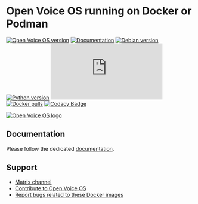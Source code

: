 # Open Voice OS running on Docker or Podman

[![Open Voice OS version](https://img.shields.io/badge/OpenVoiceOS-0.1.0-blue)](https://openvoiceos.com/)
[![Documentation](https://img.shields.io/badge/Documentation-0.1.0-purple)](https://openvoiceos.github.io/ovos-docker/)
[![Debian version](https://img.shields.io/badge/Debian-Trixie-yellow)](https://www.debian.org)
[![Python version](https://img.shields.io/badge/Python-3.12-orange)](https://python.org)
[![Chat](https://img.shields.io/matrix/openvoiceos:matrix.org)](https://matrix.to/#/#OpenVoiceOS:matrix.org)
[![Docker pulls](https://img.shields.io/docker/pulls/smartgic/ovos-core)](https://hub.docker.com/r/smartgic/ovos-core)
[![Codacy Badge](https://app.codacy.com/project/badge/Grade/ebeee74fb69f43b0b255416208f884de)](https://app.codacy.com/gh/OpenVoiceOS/ovos-docker/dashboard?utm_source=gh\&utm_medium=referral\&utm_content=\&utm_campaign=Badge_grade)

[![Open Voice OS logo](https://openvoiceos.org/wp-content/uploads/2021/04/ovos-egg.png)](https://openvoiceos.org/)

## Documentation

Please follow the dedicated [documentation](https://openvoiceos.github.io/ovos-docker/).

## Support

*   [Matrix channel](https://matrix.to/#/#openvoiceos:matrix.org)
*   [Contribute to Open Voice OS](https://openvoiceos.github.io/community-docs/contributing/)
*   [Report bugs related to these Docker images](https://github.com/OpenVoiceOS/ovos-docker/issues)

